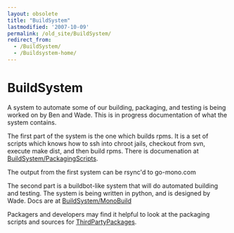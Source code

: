 ```yaml
---
layout: obsolete
title: "BuildSystem"
lastmodified: '2007-10-09'
permalink: /old_site/BuildSystem/
redirect_from:
  - /BuildSystem/
  - /Buildsystem-home/
---
```


BuildSystem
===========

A system to automate some of our building, packaging, and testing is being worked on by Ben and Wade. This is in progress documentation of what the system contains.

The first part of the system is the one which builds rpms. It is a set of scripts which knows how to ssh into chroot jails, checkout from svn, execute make dist, and then build rpms. There is documenation at [BuildSystem/PackagingScripts]({{site.github.url}}/old_site/BuildSystem/PackagingScripts "BuildSystem/PackagingScripts").

The output from the first system can be rsync'd to go-mono.com

The second part is a buildbot-like system that will do automated building and testing. The system is being written in python, and is designed by Wade. Docs are at [BuildSystem/MonoBuild]({{site.github.url}}/old_site/BuildSystem/MonoBuild "BuildSystem/MonoBuild")

Packagers and developers may find it helpful to look at the packaging scripts and sources for [ThirdPartyPackages]({{site.github.url}}/old_site/ThirdPartyPackages "ThirdPartyPackages").

